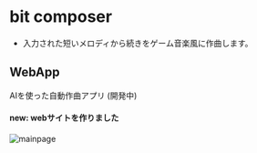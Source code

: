 # bit composer
- 入力された短いメロディから続きをゲーム音楽風に作曲します。

## WebApp
AIを使った自動作曲アプリ (開発中)
#### new: webサイトを作りました
![mainpage](https://user-images.githubusercontent.com/43458963/138031398-1eb85e58-faa4-47db-9caf-13b6cd6e4cd8.png)
